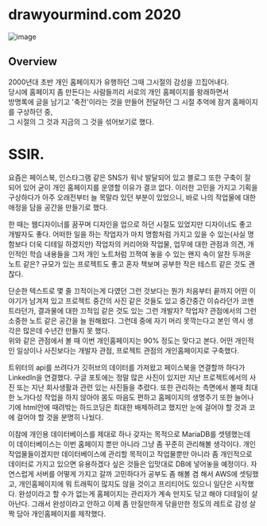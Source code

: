 # drawyourmind.com 2020  
![image](https://user-images.githubusercontent.com/18201794/107038232-8f187c00-67ff-11eb-8fa0-9a6e11da2bdb.png)
## Overview
2000년대 초반 개인 홈페이지가 유행하던 그때 그시절의 감성을 끄집어내다.  
당시에 홈페이지 좀 만든다는 사람들끼리 서로의 개인 홈페이지를 왕래하면서   
방명록에 글을 남기고 '축전'이라는 것을 만들어 전달하던 그 시절 추억에 잠겨 홈페이지를 구상하던 중,  
그 시절의 그 것과 지금의 그 것을 섞어보기로 했다.  
# SSIR.
요즘은 페이스북, 인스타그램 같은 SNS가 워낙 발달되어 있고 블로그 또한 구축이 잘 되어 있어 굳이 개인 홈페이지를 운영할 이유가 결코 없다. 이러한 고민을 가지고 기획을 구상하다가 아주 오래전부터 늘 목말라 있던 부분이 있었으니, 바로 나의 작업물에 대한 애정을 담을 공간을 만들기로 했다.

한 때는 웹디자이너를 꿈꾸며 디자인을 업으로 하던 시절도 있었지만 디자이너도 좋고 개발자도 좋다. 어떠한 일을 하는 작업자가 마치 명함처럼 가지고 있을 수 있는(사실 명함보다 더욱 디테일 하겠지만) 작업자의 커리어와 작업물, 업무에 대한 관점과 의견, 개인적인 학습 내용들을 그저 개인 노트처럼 끄젹여 놓을 수 있는 왠지 속이 알찬 두꺼운 노트 같은? 규모가 있는 프로젝트도 좋고 혼자 책보며 공부한 작은 테스트 같은 것도 괜찮다.

단순한 텍스트로 몇 줄 끄적이는게 다였던 그런 것보다는 뭔가 처음부터 끝까지 어떤 이야기가 남겨져 있고 프로젝트 중간의 사진 같은 것들도 있고 중간중간 이슈라던가 코멘트라던가, 결과물에 대한 끄적임 같은 것도 있는 그런 개발자? 작업자? 관점에서의 그런 소중한 노트 같은 공간을 늘 원해왔다. 그런데 중에 자기 머리 못깍는다고 본인 역시 생각은 많은데 수년간 만들지 못 했다.  
위와 같은 관점에서 볼 때 이번 개인홈페이지는 90% 정도는 맞다고 본다. 어떤 개인적인 일상이나 사진보다는 개발자 관점, 프로젝트 관점의 개인홈페이지로 구축했다.

트위터의 api를 쓰려다가 깃허브의 데이터를 가져왔고 페이스북을 연결할까 하다가 LinkedIn을 연결했다. 구글 포토에는 정말 많은 사진이 있지만 지난 프로젝트에서의 사진 또는 지난 회사생활과 관련 있는 사진들을 추렸다. 또한 관리하는 측면에서 볼때 최대한 노가다성 작업을 하지 않아야 몸도 마음도 편하고 홈페이지의 생명주기 또한 늘어나기에 html안에 때려밖는 하드코딩은 최대한 배제하려고 했지만 눈에 걸어야 할 것과 코에 걸어야 할 것을 분명히 나눴다.

이참에 개인용 데이터베이스를 제대로 하나 갖자는 목적으로 MariaDB를 셋텡했는데 이 데이터베이스는 이번 홈페이지 뿐만 아니라 그냥 좀 꾸준히 관리해볼 생각이다. 개인 작업물들이겠지만 데이터베이스에 관리할 목적이고 작업물뿐만 아니라 좀 개인적으로 데이터로 가지고 있으면 유용하겠다 싶은 것들은 입맛대로 DB에 넣어놓을 예정이다. 자연스럽게 서버를 어떻게 가지고 갈까 고민하다가 공부도 좀 해볼 겸 해서 AWS에 셋팅했고, 개인홈페이지에 뭐 트래픽이 많지도 않을 것이고 프리티어도 있으니 일단은 시작했다. 완성이라고 할 수가 없는게 홈페이지는 관리자가 계속 만지도 닦고 해야 디테일이 살아난다. 그래서 완성이라고 안하고 이제 좀 만질만하게 닦을만한 정도의 레트로 감성 살짝 담아 개인홈페이지를 제작했다.

